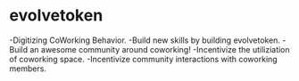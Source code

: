 # evolvetoken
-Digitizing CoWorking Behavior.
-Build new skills by building evolvetoken.
-Build an awesome community around coworking!
-Incentivize the utiliziation of coworking space.
-Incentivize community interactions with coworking members.
